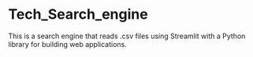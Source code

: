 # Tech_Search_engine
This is a search engine that reads .csv files using Streamlit with a Python library for building web applications. 
